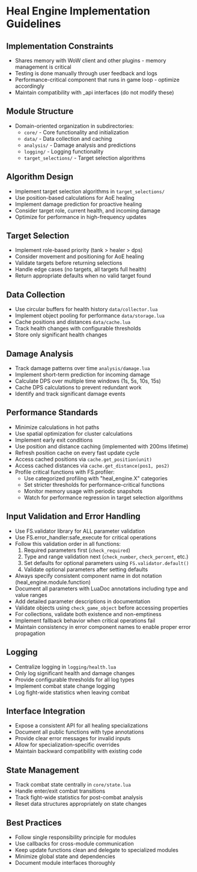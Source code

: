 # Heal Engine Implementation Guidelines

## Implementation Constraints
- Shares memory with WoW client and other plugins - memory management is critical
- Testing is done manually through user feedback and logs
- Performance-critical component that runs in game loop - optimize accordingly
- Maintain compatibility with _api interfaces (do not modify these)

## Module Structure
- Domain-oriented organization in subdirectories:
  - `core/` - Core functionality and initialization
  - `data/` - Data collection and caching
  - `analysis/` - Damage analysis and predictions
  - `logging/` - Logging functionality
  - `target_selections/` - Target selection algorithms

## Algorithm Design
- Implement target selection algorithms in `target_selections/`
- Use position-based calculations for AoE healing
- Implement damage prediction for proactive healing
- Consider target role, current health, and incoming damage
- Optimize for performance in high-frequency updates

## Target Selection
- Implement role-based priority (tank > healer > dps)
- Consider movement and positioning for AoE healing
- Validate targets before returning selections
- Handle edge cases (no targets, all targets full health)
- Return appropriate defaults when no valid target found

## Data Collection
- Use circular buffers for health history `data/collector.lua`
- Implement object pooling for performance `data/storage.lua`
- Cache positions and distances `data/cache.lua`
- Track health changes with configurable thresholds
- Store only significant health changes

## Damage Analysis
- Track damage patterns over time `analysis/damage.lua`
- Implement short-term prediction for incoming damage
- Calculate DPS over multiple time windows (1s, 5s, 10s, 15s)
- Cache DPS calculations to prevent redundant work
- Identify and track significant damage events

## Performance Standards
- Minimize calculations in hot paths
- Use spatial optimization for cluster calculations
- Implement early exit conditions
- Use position and distance caching (implemented with 200ms lifetime)
- Refresh position cache on every fast update cycle
- Access cached positions via `cache.get_position(unit)`
- Access cached distances via `cache.get_distance(pos1, pos2)`
- Profile critical functions with FS.profiler:
  - Use categorized profiling with "heal_engine.X" categories
  - Set stricter thresholds for performance-critical functions
  - Monitor memory usage with periodic snapshots
  - Watch for performance regression in target selection algorithms

## Input Validation and Error Handling
- Use FS.validator library for ALL parameter validation
- Use FS.error_handler:safe_execute for critical operations
- Follow this validation order in all functions:
  1. Required parameters first (`check_required`)
  2. Type and range validation next (`check_number`, `check_percent`, etc.)
  3. Set defaults for optional parameters using `FS.validator.default()`
  4. Validate optional parameters after setting defaults
- Always specify consistent component name in dot notation (heal_engine.module.function)
- Document all parameters with LuaDoc annotations including type and value ranges
- Add detailed parameter descriptions in documentation
- Validate objects using `check_game_object` before accessing properties
- For collections, validate both existence and non-emptiness
- Implement fallback behavior when critical operations fail
- Maintain consistency in error component names to enable proper error propagation

## Logging
- Centralize logging in `logging/health.lua`
- Only log significant health and damage changes
- Provide configurable thresholds for all log types
- Implement combat state change logging
- Log fight-wide statistics when leaving combat

## Interface Integration
- Expose a consistent API for all healing specializations
- Document all public functions with type annotations
- Provide clear error messages for invalid inputs
- Allow for specialization-specific overrides
- Maintain backward compatibility with existing code

## State Management
- Track combat state centrally in `core/state.lua`
- Handle enter/exit combat transitions
- Track fight-wide statistics for post-combat analysis
- Reset data structures appropriately on state changes

## Best Practices
- Follow single responsibility principle for modules
- Use callbacks for cross-module communication
- Keep update functions clean and delegate to specialized modules
- Minimize global state and dependencies
- Document module interfaces thoroughly